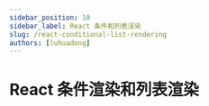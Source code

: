```yaml
---
sidebar_position: 10
sidebar_label: React 条件和列表渲染
slug: /react-conditional-list-rendering
authors: [luhuadong]
---
```


# React 条件渲染和列表渲染

